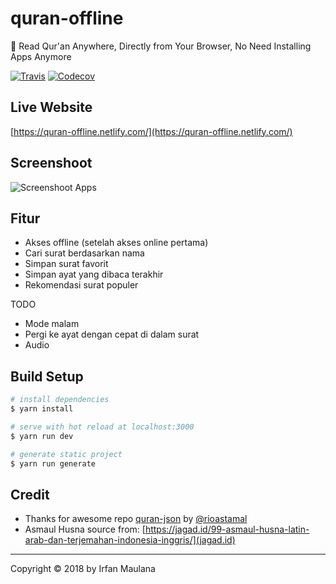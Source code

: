 # quran-offline

📖 Read Qur'an Anywhere, Directly from Your Browser, No Need Installing Apps Anymore

[![Travis](https://img.shields.io/travis/mazipan/quran-offline.svg)](https://travis-ci.org/mazipan/quran-offline) [![Codecov](https://codecov.io/gh/mazipan/quran-offline/branch/master/graph/badge.svg)](https://codecov.io/gh/mazipan/quran-offline)

## Live Website

[https://quran-offline.netlify.com/](https://quran-offline.netlify.com/)

## Screenshoot

![Screenshoot Apps](https://raw.githubusercontent.com/mazipan/quran-offline/master/screenshoot.png)

## Fitur

+ Akses offline (setelah akses online pertama)
+ Cari surat berdasarkan nama
+ Simpan surat favorit
+ Simpan ayat yang dibaca terakhir
+ Rekomendasi surat populer

TODO

+ Mode malam
+ Pergi ke ayat dengan cepat di dalam surat
+ Audio

## Build Setup

``` bash
# install dependencies
$ yarn install

# serve with hot reload at localhost:3000
$ yarn run dev

# generate static project
$ yarn run generate
```

## Credit

+ Thanks for awesome repo [quran-json](https://github.com/rioastamal/quran-json) by [@rioastamal](https://github.com/rioastamal)
+ Asmaul Husna source from: [https://jagad.id/99-asmaul-husna-latin-arab-dan-terjemahan-indonesia-inggris/](jagad.id)

----

Copyright © 2018 by Irfan Maulana
